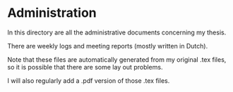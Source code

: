 # Administration
In this directory are all the administrative documents concerning my thesis.

There are weekly logs and meeting reports (mostly written in Dutch).

Note that these files are automatically generated from my original .tex files, so it is possible that there are some lay out problems.

I will also regularly add a .pdf version of those .tex files.


